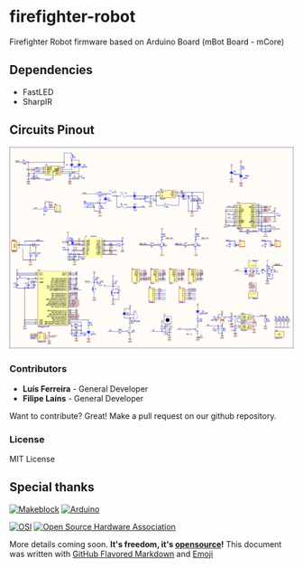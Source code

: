 # firefighter-robot
Firefighter Robot firmware based on Arduino Board (mBot Board - mCore)

## Dependencies
- FastLED
- SharpIR

## Circuits Pinout
![IMG1](docs/Mcore.png)

### Contributors
 - **Luís Ferreira** - General Developer
 - **Filipe Laíns** - General Developer

Want to contribute? Great! Make a pull request on our github repository.

### License
MIT License

## Special thanks
[<img src="https://hax.co/wp-content/uploads/2015/11/hax-makeblock.png" alt="Makeblock" width="100">](http://www.makeblock.com/) [<img src="https://www.arduino.cc/en/uploads/Trademark/ArduinoCommunityLogo.png" alt="Arduino" width="100">](http://arduino.cc/)

[![OSI](https://opensource.org/files/osi_logo_100X133_90ppi_0.png "Open Source Initiative")](https://opensource.org/) [<img src="https://upload.wikimedia.org/wikipedia/commons/thumb/f/fd/Open-source-hardware-logo.svg/512px-Open-source-hardware-logo.svg.png" alt="Open Source Hardware Association" width="120">](http://www.oshwa.org/ "Open Source Hardware Association")

More details coming soon. **It's freedom, it's [opensource](https://opensource.org/)!**
This document was written with [GitHub Flavored Markdown](https://guides.github.com/features/mastering-markdown/) and [Emoji](http://www.emoji-cheat-sheet.com/)
